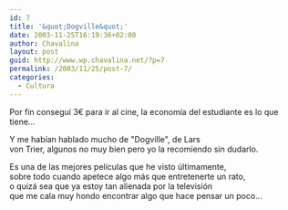 ```yaml
---
id: 7
title: '&quot;Dogville&quot;'
date: 2003-11-25T16:19:36+02:00
author: Chavalina
layout: post
guid: http://www.wp.chavalina.net/?p=7
permalink: /2003/11/25/post-7/
categories:
  - Cultura
---
```

Por fin consegu&iacute; 3&euro; para ir al cine, la econom&iacute;a del estudiante es lo que tiene…

Y me hab&iacute;an hablado mucho de "Dogville", de Lars  
von Trier, algunos no muy bien pero yo la recomiendo sin dudarlo.

Es una de las mejores pel&iacute;culas que he visto &uacute;ltimamente,  
sobre todo cuando apetece algo más que entretenerte un rato,  
o quizá sea que ya estoy tan alienada por la televisi&oacute;n  
que me cala muy hondo encontrar algo que hace pensar un poco…